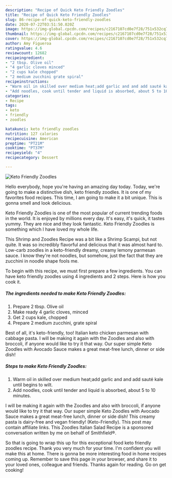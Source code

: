 ```yaml
---
description: "Recipe of Quick Keto Friendly Zoodles"
title: "Recipe of Quick Keto Friendly Zoodles"
slug: 86-recipe-of-quick-keto-friendly-zoodles
date: 2020-07-22T03:51:50.020Z
image: https://img-global.cpcdn.com/recipes/c2167107cd0e7f28/751x532cq70/keto-friendly-zoodles-recipe-main-photo.jpg
thumbnail: https://img-global.cpcdn.com/recipes/c2167107cd0e7f28/751x532cq70/keto-friendly-zoodles-recipe-main-photo.jpg
cover: https://img-global.cpcdn.com/recipes/c2167107cd0e7f28/751x532cq70/keto-friendly-zoodles-recipe-main-photo.jpg
author: Amy Figueroa
ratingvalue: 4.6
reviewcount: 12682
recipeingredient:
- "2 tbsp. Olive oil"
- "4 garlic cloves minced"
- "2 cups kale chopped"
- "2 medium zucchini grate spiral"
recipeinstructions:
- "Warm oil in skilled over medium heat;add garlic and and add sauté kale until begins to wilt."
- "Add noodles, cook until tender and liquid is absorbed, about 5 to 10 minutes."
categories:
- Recipe
tags:
- keto
- friendly
- zoodles

katakunci: keto friendly zoodles 
nutrition: 127 calories
recipecuisine: American
preptime: "PT21M"
cooktime: "PT37M"
recipeyield: "4"
recipecategory: Dessert

---
```



![Keto Friendly Zoodles](https://img-global.cpcdn.com/recipes/c2167107cd0e7f28/751x532cq70/keto-friendly-zoodles-recipe-main-photo.jpg)

Hello everybody, hope you're having an amazing day today. Today, we're going to make a distinctive dish, keto friendly zoodles. It is one of my favorites food recipes. This time, I am going to make it a bit unique. This is gonna smell and look delicious.

Keto Friendly Zoodles is one of the most popular of current trending foods in the world. It is enjoyed by millions every day. It's easy, it's quick, it tastes yummy. They are nice and they look fantastic. Keto Friendly Zoodles is something which I have loved my whole life.

This Shrimp and Zoodles Recipe was a bit like a Shrimp Scampi, but not quite. It was so incredibly flavorful and delicious that it was almost hard to. Low-carb zoodles in a keto-friendly dreamy, creamy lemony parmesan sauce. I know they&#39;re not noodles, but somehow, just the fact that they are zucchini in noodle shape fools me.


To begin with this recipe, we must first prepare a few ingredients. You can have keto friendly zoodles using 4 ingredients and 2 steps. Here is how you cook it.

<!--inarticleads1-->

##### The ingredients needed to make Keto Friendly Zoodles:

1. Prepare 2 tbsp. Olive oil
1. Make ready 4 garlic cloves, minced
1. Get 2 cups kale, chopped
1. Prepare 2 medium zucchini, grate spiral


Best of all, it&#39;s keto-friendly, too! Italian keto chicken parmesan with cabbage pasta. I will be making it again with the Zoodles and also with broccoli, if anyone would like to try it that way. Our super simple Keto Zoodles with Avocado Sauce makes a great meat-free lunch, dinner or side dish! 

<!--inarticleads2-->

##### Steps to make Keto Friendly Zoodles:

1. Warm oil in skilled over medium heat;add garlic and and add sauté kale until begins to wilt.
1. Add noodles, cook until tender and liquid is absorbed, about 5 to 10 minutes.


I will be making it again with the Zoodles and also with broccoli, if anyone would like to try it that way. Our super simple Keto Zoodles with Avocado Sauce makes a great meat-free lunch, dinner or side dish! This creamy pasta is dairy-free and vegan friendly! (Keto-Friendly). This post may contain affiliate links. This Zoodles Italian Salad Recipe is a sponsored conversation written by me on behalf of Smithfield®. 

So that is going to wrap this up for this exceptional food keto friendly zoodles recipe. Thank you very much for your time. I'm confident you will make this at home. There is gonna be more interesting food in home recipes coming up. Remember to save this page in your browser, and share it to your loved ones, colleague and friends. Thanks again for reading. Go on get cooking!
